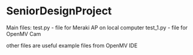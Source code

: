 # SeniorDesignProject

Main files: 
test.py - file for Meraki AP on local computer
test_1.py - file for OpenMV Cam

other files are useful example files from OpenMV IDE 

